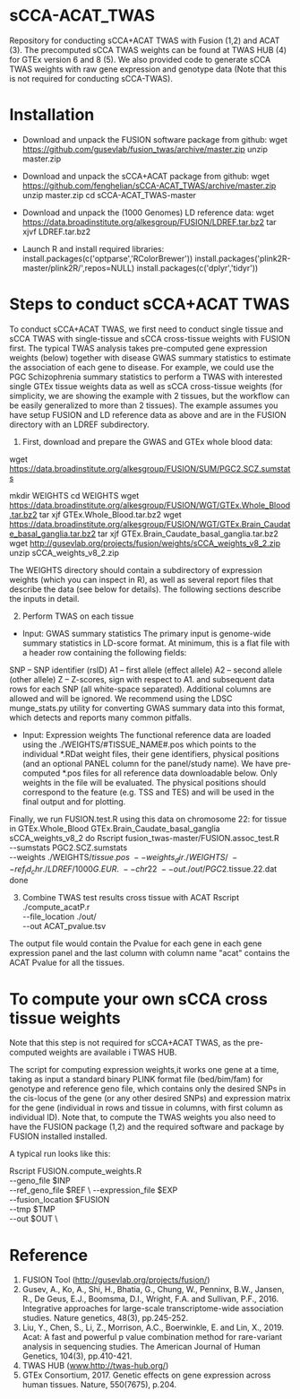 # sCCA-ACAT_TWAS
Repository for conducting sCCA+ACAT TWAS with Fusion (1,2) and ACAT (3). The precomputed sCCA TWAS weights can be found at TWAS HUB (4) for GTEx version 6 and 8 (5). We also provided code to generate sCCA TWAS weights with raw gene expression and genotype data (Note that this is not required for conducting sCCA-TWAS). 

# Installation 
* Download and unpack the  FUSION software package from github:
wget https://github.com/gusevlab/fusion_twas/archive/master.zip
unzip master.zip

* Download and unpack the sCCA+ACAT package from github:
wget https://github.com/fenghelian/sCCA-ACAT_TWAS/archive/master.zip
unzip master.zip
cd sCCA-ACAT_TWAS-master

* Download and unpack the (1000 Genomes)  LD reference data:
wget https://data.broadinstitute.org/alkesgroup/FUSION/LDREF.tar.bz2
tar xjvf LDREF.tar.bz2

* Launch R and install required libraries:
install.packages(c('optparse','RColorBrewer'))
install.packages('plink2R-master/plink2R/',repos=NULL)
install.packages(c('dplyr','tidyr'))

# Steps to conduct sCCA+ACAT TWAS
To conduct sCCA+ACAT TWAS, we first need to conduct single tissue and sCCA TWAS with single-tissue and sCCA cross-tissue weights with FUSION first. The typical TWAS analysis takes pre-computed gene expression weights (below) together with disease GWAS summary statistics to estimate the association of each gene to disease. For example, we could use the PGC Schizophrenia summary statistics to perform a TWAS with interested single GTEx tissue weights data as well as sCCA cross-tissue weights (for simplicity, we are showing the example with 2 tissues, but the workflow can be easily generalized to more than 2 tissues). The example assumes you have setup FUSION and LD reference data as above and are in the FUSION directory with an LDREF subdirectory.

1. First, download and prepare the GWAS and GTEx whole blood data:

wget https://data.broadinstitute.org/alkesgroup/FUSION/SUM/PGC2.SCZ.sumstats

mkdir WEIGHTS
cd WEIGHTS
wget https://data.broadinstitute.org/alkesgroup/FUSION/WGT/GTEx.Whole_Blood.tar.bz2
tar xjf GTEx.Whole_Blood.tar.bz2
wget https://data.broadinstitute.org/alkesgroup/FUSION/WGT/GTEx.Brain_Caudate_basal_ganglia.tar.bz2
tar xjf GTEx.Brain_Caudate_basal_ganglia.tar.bz2
wget http://gusevlab.org/projects/fusion/weights/sCCA_weights_v8_2.zip
unzip sCCA_weights_v8_2.zip

The WEIGHTS directory should contain a subdirectory of expression weights (which you can inspect in R), as well as several report files that describe the data (see below for details). The following sections describe the inputs in detail.

2. Perform TWAS on each tissue

* Input: GWAS summary statistics
The primary input is genome-wide summary statistics in LD-score format. At minimum, this is a flat file with a header row containing the following fields:

SNP – SNP identifier (rsID)
A1 – first allele (effect allele)
A2 – second allele (other allele)
Z – Z-scores, sign with respect to A1.
and subsequent data rows for each SNP (all white-space separated). Additional columns are allowed and will be ignored. We recommend using the LDSC munge_stats.py utility for converting GWAS summary data into this format, which detects and reports many common pitfalls.


* Input: Expression weights
The functional reference data are loaded using the ./WEIGHTS/#TISSUE_NAME#.pos which points to the individual *.RDat weight files, their gene identifiers, physical positions (and an optional PANEL column for the panel/study name). We have pre-computed *.pos files for all reference data downloadable below. Only weights in the file will be evaluated. The physical positions should correspond to the feature (e.g. TSS and TES) and will be used in the final output and for plotting.

Finally, we run FUSION.test.R using this data on chromosome 22:
for tissue in GTEx.Whole_Blood GTEx.Brain_Caudate_basal_ganglia sCCA_weights_v8_2
do 
Rscript fusion_twas-master/FUSION.assoc_test.R \
--sumstats PGC2.SCZ.sumstats \
--weights ./WEIGHTS/$tissue.pos \
--weights_dir ./WEIGHTS/ \
--ref_ld_chr ./LDREF/1000G.EUR. \
--chr 22 \
--out ./out/PGC2.$tissue.22.dat
done

3. Combine TWAS test results cross tissue with ACAT
Rscript ./compute_acatP.r \
--file_location ./out/ \
--out ACAT_pvalue.tsv

The output file would contain the Pvalue for each gene in each gene expression panel and the last column with column name "acat" contains the ACAT Pvalue for all the tissues.

# To compute your own sCCA cross tissue weights 
Note that this step is not required for sCCA+ACAT TWAS, as the pre-computed weights are available i TWAS HUB.

The script for computing expression weights,it works one gene at a time, taking as input a standard binary PLINK format file (bed/bim/fam) for genotype and reference geno file, which contains only the desired SNPs in the cis-locus of the gene (or any other desired SNPs) and expression matrix for the gene (individual  in rows and tissue in columns, with first column as individual ID). Note that, to compute the TWAS weights you also need to have the FUSION package (1,2) and the required software and package by FUSION installed installed. 

A typical run looks like this:

Rscript FUSION.compute_weights.R \
--geno_file $INP \
--ref_geno_file $REF \ 
--expression_file $EXP \
--fusion_location $FUSION \
--tmp $TMP \
--out $OUT \


# Reference
1. FUSION Tool (http://gusevlab.org/projects/fusion/)
2. Gusev, A., Ko, A., Shi, H., Bhatia, G., Chung, W., Penninx, B.W., Jansen, R., De Geus, E.J., Boomsma, D.I., Wright, F.A. and Sullivan, P.F., 2016. Integrative approaches for large-scale transcriptome-wide association studies. Nature genetics, 48(3), pp.245-252.
3. Liu, Y., Chen, S., Li, Z., Morrison, A.C., Boerwinkle, E. and Lin, X., 2019. Acat: A fast and powerful p value combination method for rare-variant analysis in sequencing studies. The American Journal of Human Genetics, 104(3), pp.410-421.
4. TWAS HUB (www.http://twas-hub.org/)
5. GTEx Consortium, 2017. Genetic effects on gene expression across human tissues. Nature, 550(7675), p.204.
